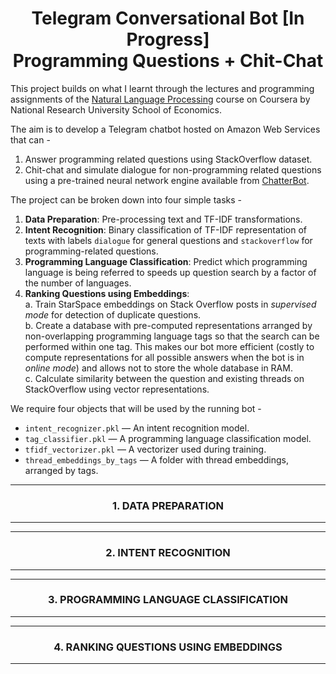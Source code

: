 <h1 align= "center"> Telegram Conversational Bot [In Progress] <br>
Programming Questions + Chit-Chat </h1>

This project builds on what I learnt through the lectures and programming assignments of the [Natural Language Processing](https://www.coursera.org/learn/language-processing) course on Coursera by National Research University School of Economics.  


The aim is to develop a Telegram chatbot hosted on Amazon Web Services that can -   
1. Answer programming related questions using StackOverflow dataset.
2. Chit-chat and simulate dialogue for non-programming related questions using a pre-trained neural network engine available from [ChatterBot](https://github.com/gunthercox/ChatterBot).
  
The project can be broken down into four simple tasks -   
1. **Data Preparation**: Pre-processing text and TF-IDF transformations.  
2. **Intent Recognition**: Binary classification of TF-IDF representation of texts with labels `dialogue` for general questions and `stackoverflow` for programming-related questions.  
3. **Programming Language Classification**: Predict which programming language is being referred to speeds up question search by a factor of the number of languages.  
4. **Ranking Questions using Embeddings**:  
  a. Train StarSpace embeddings on Stack Overflow posts in *supervised mode* for detection of duplicate questions.  
  b. Create a database with pre-computed representations arranged by non-overlapping programming language tags so that the search can be performed within one tag. This makes our bot more efficient (costly to compute representations for all possible answers when the bot is in *online mode*) and allows not to store the whole database in RAM.   
  c. Calculate similarity between the question and existing threads on StackOverflow using vector representations.  


We require four objects that will be used by the running bot - 
- `intent_recognizer.pkl` — An intent recognition model.
- `tag_classifier.pkl` — A programming language classification model.
- `tfidf_vectorizer.pkl` — A vectorizer used during training.
- `thread_embeddings_by_tags` — A folder with thread embeddings, arranged by tags.

---
<h3 align= "center"> 1. DATA PREPARATION </h3>  

---  

---
<h3 align= "center"> 2. INTENT RECOGNITION </h3>  

---  

---
<h3 align= "center"> 3. PROGRAMMING LANGUAGE CLASSIFICATION </h3>  

---  

---
<h3 align= "center"> 4. RANKING QUESTIONS USING EMBEDDINGS </h3>  

---  


